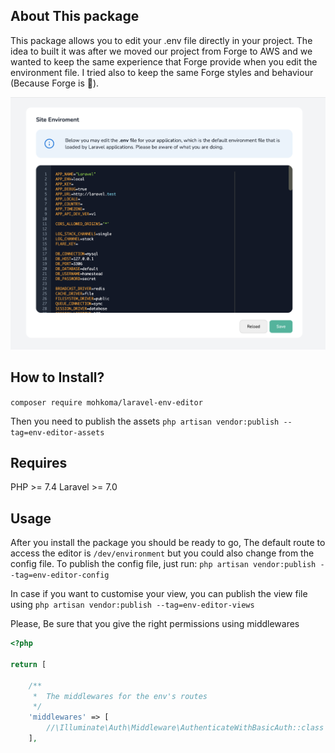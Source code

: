 ## About This package
This package allows you to edit your .env file directly in your project.
The idea to built it was after we moved our project from Forge to AWS and we wanted to keep the same experience that Forge provide when you edit the environment file.
I tried also to keep the same Forge styles and behaviour (Because Forge is 💪).

![Env editor](screenshot.png)

## How to Install?
`composer require mohkoma/laravel-env-editor`

Then you need to publish the assets
`php artisan vendor:publish --tag=env-editor-assets`

## Requires
PHP >= 7.4
Laravel >= 7.0

## Usage
After you install the package you should be ready to go, The default route to access the editor is `/dev/environment` but you could also change from the config file.
To publish the config file, just run:
`php artisan vendor:publish --tag=env-editor-config`

In case if you want to customise your view, you can publish the view file using
`php artisan vendor:publish --tag=env-editor-views`

Please, Be sure that you give the right permissions using middlewares
```php
<?php

return [

    /**
     *  The middlewares for the env's routes
     */
    'middlewares' => [
        //\Illuminate\Auth\Middleware\AuthenticateWithBasicAuth::class
    ],
```